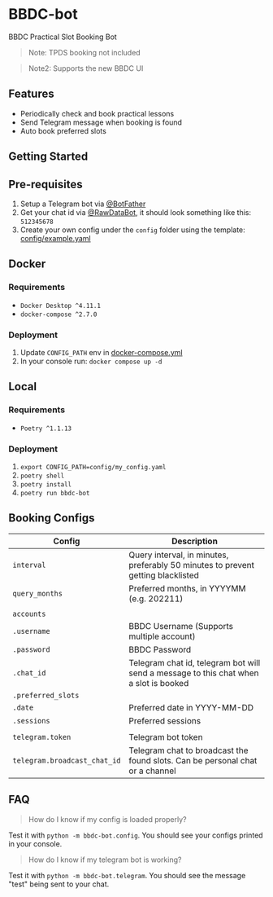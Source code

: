 # BBDC-bot

BBDC Practical Slot Booking Bot

>Note: TPDS booking not included

>Note2: Supports the new BBDC UI

## Features
- Periodically check and book practical lessons
- Send Telegram message when booking is found
- Auto book preferred slots

## Getting Started

## Pre-requisites
1. Setup a Telegram bot via [@BotFather](https://t.me/botfather)
2. Get your chat id via [@RawDataBot](https://t.me/RawDataBot), it should look something like this: `512345678`
3. Create your own config under the `config` folder using the template: [config/example.yaml](config/example.yaml)

## Docker
### Requirements
- `Docker Desktop ^4.11.1`
- `docker-compose ^2.7.0`
### Deployment
1. Update `CONFIG_PATH` env in [docker-compose.yml](docker-compose.yml)
2. In your console run: `docker compose up -d`

## Local
### Requirements
- `Poetry ^1.1.13`
### Deployment
1. `export CONFIG_PATH=config/my_config.yaml`
2. `poetry shell`
3. `poetry install`
4. `poetry run bbdc-bot`

## Booking Configs

| Config | Description |
| ------ | ----------- |
| `interval` | Query interval, in minutes, preferably 50 minutes to prevent getting blacklisted |
| `query_months` | Preferred months, in YYYYMM (e.g. 202211) |
||
| `accounts` |
| `.username` | BBDC Username (Supports multiple account) |
| `.password` | BBDC Password |
| `.chat_id` | Telegram chat id, telegram bot will send a message to this chat when a slot is booked |
| `.preferred_slots` |
| `.date` | Preferred date in YYYY-MM-DD |
| `.sessions` | Preferred sessions |
||
| `telegram.token` | Telegram bot token |
| `telegram.broadcast_chat_id` | Telegram chat to broadcast the found slots. Can be personal chat or a channel |

## FAQ
> How do I know if my config is loaded properly?

Test it with `python -m bbdc-bot.config`. You should see your configs printed in your console.

> How do I know if my telegram bot is working?

Test it with `python -m bbdc-bot.telegram`. You should see the message "test" being sent to your chat.